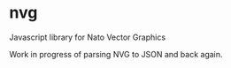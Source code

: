 # nvg
Javascript library for Nato Vector Graphics

Work in progress of parsing NVG to JSON and back again.

